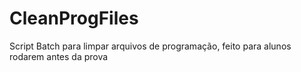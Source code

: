 # CleanProgFiles
Script Batch para limpar arquivos de programação, feito para alunos rodarem antes da prova
